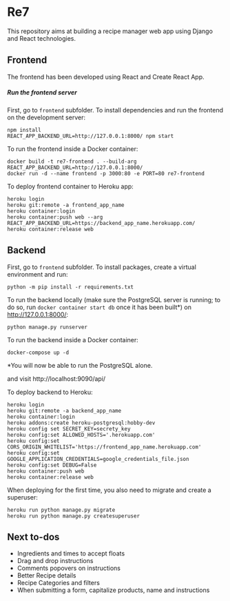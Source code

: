 # Re7

This repository aims at building a recipe manager web app using Django and React technologies.

## Frontend

The frontend has been developed using React and Create React App.

##### Run the frontend server

First, go to `frontend` subfolder.
To install dependencies and run the frontend on the development server:

```
npm install
REACT_APP_BACKEND_URL=http://127.0.0.1:8000/ npm start
```

To run the frontend inside a Docker container:

```
docker build -t re7-frontend . --build-arg REACT_APP_BACKEND_URL=http://127.0.0.1:8000/
docker run -d --name frontend -p 3000:80 -e PORT=80 re7-frontend
```

To deploy frontend container to Heroku app:

```
heroku login
heroku git:remote -a frontend_app_name
heroku container:login
heroku container:push web --arg REACT_APP_BACKEND_URL=https://backend_app_name.herokuapp.com/
heroku container:release web
```

## Backend

First, go to `frontend` subfolder.
To install packages, create a virtual environment and run:

```
python -m pip install -r requirements.txt
```

To run the backend locally (make sure the PostgreSQL server is running; to do so, run `docker container start db` once it has been built\*) on http://127.0.0.1:8000/:

```
python manage.py runserver
```

To run the backend inside a Docker container:

```
docker-compose up -d
```

\*You will now be able to run the PostgreSQL alone.

and visit http://localhost:9090/api/

To deploy backend to Heroku:

```
heroku login
heroku git:remote -a backend_app_name
heroku container:login
heroku addons:create heroku-postgresql:hobby-dev
heroku config set SECRET_KEY=secrety_key
heroku config:set ALLOWED_HOSTS='.herokuapp.com'
heroku config:set CORS_ORIGIN_WHITELIST='https://frontend_app_name.herokuapp.com'
heroku config:set GOOGLE_APPLICATION_CREDENTIALS=google_credentials_file.json
heroku config:set DEBUG=False
heroku container:push web
heroku container:release web
```

When deploying for the first time, you also need to migrate and create a superuser:

```
heroku run python manage.py migrate
heroku run python manage.py createsuperuser
```

## Next to-dos

- Ingredients and times to accept floats
- Drag and drop instructions
- Comments popovers on instructions
- Better Recipe details
- Recipe Categories and filters
- When submitting a form, capitalize products, name and instructions
